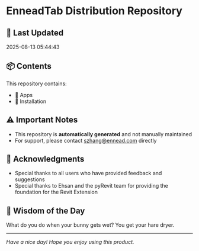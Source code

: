 # EnneadTab Distribution Repository

## 📅 Last Updated
2025-08-13 05:44:43



## 📦 Contents
This repository contains:
- 📂 Apps
- 📂 Installation

## ⚠️ Important Notes
- This repository is **automatically generated** and not manually maintained
- For support, please contact szhang@ennead.com directly

## 🙏 Acknowledgments
- Special thanks to all users who have provided feedback and suggestions
- Special thanks to Ehsan and the pyRevit team for providing the foundation for the Revit Extension

## 💭 Wisdom of the Day
What do you do when your bunny gets wet? You get your hare dryer.

---
*Have a nice day! Hope you enjoy using this product.*
